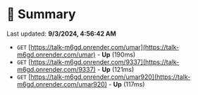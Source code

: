 # 📖 Summary
Last updated: **9/3/2024, 4:56:42 AM**

- `GET` [https://talk-m6gd.onrender.com/umar](https://talk-m6gd.onrender.com/umar) - **Up** (190ms)
- `GET` [https://talk-m6gd.onrender.com/9337](https://talk-m6gd.onrender.com/9337) - **Up** (121ms)
- `GET` [https://talk-m6gd.onrender.com/umar920](https://talk-m6gd.onrender.com/umar920) - **Up** (117ms)
